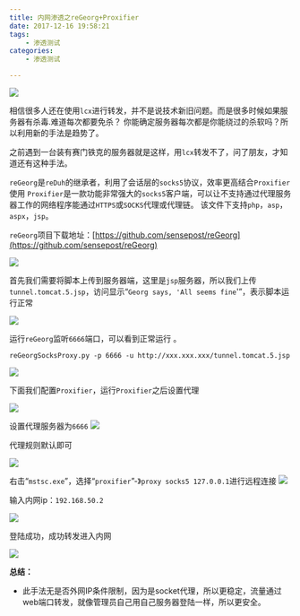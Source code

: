 ```yaml
---
title: 内网渗透之reGeorg+Proxifier
date: 2017-12-16 19:58:21
tags:  
	- 渗透测试
categories:
	- 渗透测试

---
```


![](https://ws1.sinaimg.cn/large/006Y6f53gy1fnluobpl06j30m80cj0vn.jpg)

<!--more-->

相信很多人还在使用`lcx`进行转发，并不是说技术新旧问题。而是很多时候如果服务器有杀毒.难道每次都要免杀？
你能确定服务器每次都是你能绕过的杀软吗？所以利用新的手法是趋势了。

之前遇到一台装有赛门铁克的服务器就是这样，用`lcx`转发不了，问了朋友，才知道还有这种手法。

`reGeorg`是`reDuh`的继承者，利用了会话层的`socks5`协议，效率更高结合`Proxifier`使用 `Proxifier`是一款功能非常强大的`socks5`客户端，可以让不支持通过代理服务器工作的网络程序能通过`HTTPS`或`SOCKS`代理或代理链。 该文件下支持`php`，`asp`，`aspx`，`jsp`。

`reGeorg`项目下载地址：[https://github.com/sensepost/reGeorg](https://github.com/sensepost/reGeorg)

![](https://ws1.sinaimg.cn/large/006Y6f53gy1fnlup83701j30m80c1go1.jpg)

首先我们需要将脚本上传到服务器端，这里是`jsp`服务器，所以我们上传`tunnel.tomcat.5.jsp`，访问显示“`Georg says, 'All seems fine`'”，表示脚本运行正常

![](https://ws1.sinaimg.cn/large/006Y6f53gy1fnluq63vfjj30m8096t8p.jpg)


运行`reGeorg`监听`6666`端口，可以看到正常运行 。

`reGeorgSocksProxy.py -p 6666 -u http://xxx.xxx.xxx/tunnel.tomcat.5.jsp`

![](https://ws1.sinaimg.cn/large/006Y6f53gy1fnlurlhm0yj30m80bm0uy.jpg)


下面我们配置`Proxifier`，运行`Proxifier`之后设置代理

![](https://ws1.sinaimg.cn/large/006Y6f53gy1fnlusaekfoj30m80c175m.jpg)

设置代理服务器为`6666`
![](https://ws1.sinaimg.cn/large/006Y6f53gy1fnlustpo6xj30m80c1abw.jpg)


代理规则默认即可


![](https://ws1.sinaimg.cn/large/006Y6f53gy1fnlutgm5wdj30kc0c5weq.jpg)



右击“`mstsc.exe`”，选择“`proxifier`”-》`proxy socks5 127.0.0.1`进行远程连接
![](https://ws1.sinaimg.cn/large/006Y6f53gy1fnluu235gaj30ik0f2go6.jpg)


输入内网ip：`192.168.50.2`

![](https://ws1.sinaimg.cn/large/006Y6f53gy1fnluutku4ej30dl0940t6.jpg)


登陆成功，成功转发进入内网


![](https://ws1.sinaimg.cn/large/006Y6f53gy1fnluobpl06j30m80cj0vn.jpg)


**总结：**

- 此手法无是否外网IP条件限制，因为是socket代理，所以更稳定，流量通过web端口转发，就像管理员自己用自己服务器登陆一样，所以更安全。
